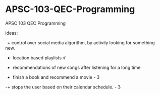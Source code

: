 # APSC-103-QEC-Programming
APSC 103 QEC Programming


ideas:

-+ control over social media algorithm, by activily looking for something new.

- location based playlists √

- recommendations of new songs after listening for a long time

- finish a book and recommend a movie - 3

-+ stops the user based on their calendar schedule. - 3

